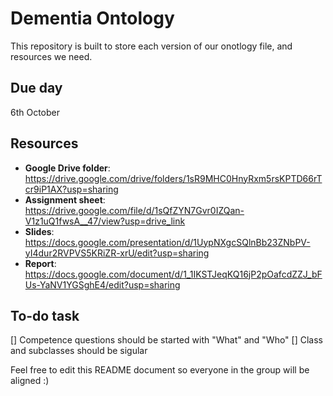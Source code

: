 # Dementia Ontology

This repository is built to store each version of our onotlogy file, and resources we need.

## Due day
6th October

## Resources
* **Google Drive folder**: https://drive.google.com/drive/folders/1sR9MHC0HnyRxm5rsKPTD66rTcr9iP1AX?usp=sharing
* **Assignment sheet**: https://drive.google.com/file/d/1sQfZYN7Gvr0IZQan-V1z1uQ1fwsA__47/view?usp=drive_link
* **Slides**: https://docs.google.com/presentation/d/1UypNXgcSQlnBb23ZNbPV-yI4dur2RVPVS5KRiZR-xrU/edit?usp=sharing
* **Report**: https://docs.google.com/document/d/1_1IKSTJeqKQ16jP2pOafcdZZJ_bFUs-YaNV1YGSghE4/edit?usp=sharing

## To-do task
[] Competence questions should be started with "What" and "Who"
[] Class and subclasses should be sigular

Feel free to edit this README document so everyone in the group will be aligned :)
